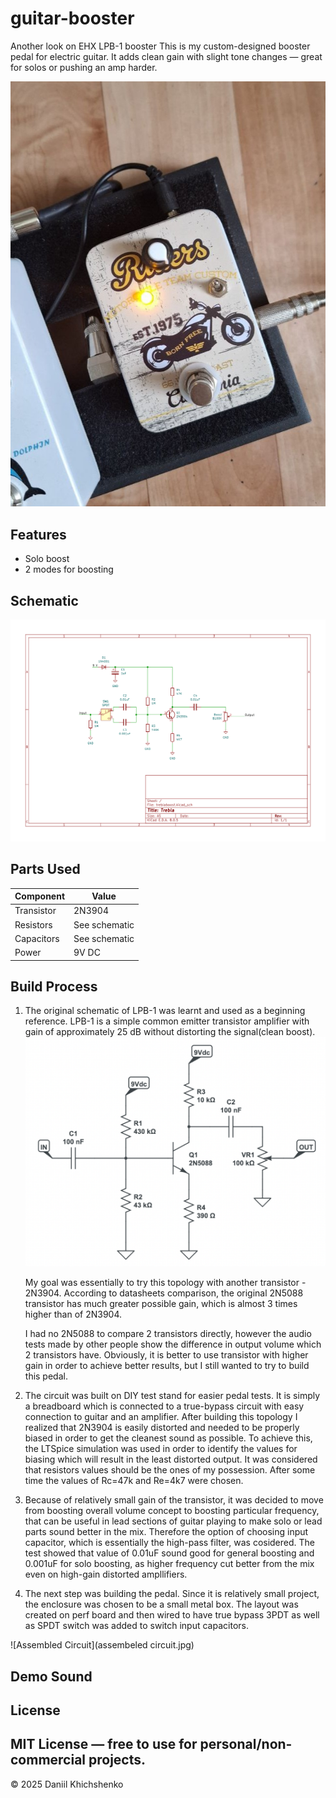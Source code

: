 # guitar-booster
Another look on EHX LPB-1 booster
This is my custom-designed booster pedal for electric guitar. It adds clean gain with slight tone changes — great for solos or pushing an amp harder.

![Booster Pedal Photo](pedal.jpg)



## Features
- Solo boost
- 2 modes for boosting

## Schematic
![Schematic](finalschematic-1.png)

## Parts Used
| Component | Value |
|----------|-------|
| Transistor   | 2N3904 |
| Resistors | See schematic |
| Capacitors | See schematic |
| Power | 9V DC |

## Build Process
1. The original schematic of LPB-1 was learnt and used as a beginning reference.
   LPB-1 is a simple common emitter transistor amplifier with gain of approximately 25 dB without distorting the signal(clean boost).
   ![LPB-1 schematic](/lpb-1.png)
    
   My goal was essentially to try this topology with another transistor - 2N3904. According to datasheets comparison, the original 2N5088 transistor has much greater possible gain, which is almost 3 times higher than of 2N3904.
   
   I had no 2N5088 to compare 2 transistors directly, however the audio tests made by other people show the difference in output volume which 2 transistors have. Obviously, it is better to use transistor with higher gain in order to achieve better results, but I still wanted to try to build this pedal.
   

3. The circuit was built on DIY test stand for easier pedal tests. It is simply a breadboard which is connected to a true-bypass circuit with easy connection to guitar and an amplifier.
   After building this topology I realized that 2N3904 is easily distorted and needed to be properly biased in order to get the cleanest sound as possible. To achieve this, the LTSpice simulation was used in order to identify the values for biasing which will result in the least distorted output. It was considered that resistors values should be the ones of my possession. After some time the values of Rc=47k and Re=4k7 were chosen.

4. Because of relatively small gain of the transistor, it was decided to move from boosting overall volume concept to boosting particular frequency, that can be useful in lead sections of guitar playing to make solo or lead parts sound better in the mix. Therefore the option of choosing input capacitor, which is essentially the high-pass filter, was cosidered. The test showed that value of 0.01uF sound good for general boosting and 0.001uF for solo boosting, as higher frequency cut better from the mix even on high-gain distorted ampllifiers.

5. The next step was building the pedal. Since it is relatively small project, the enclosure was chosen to be a small metal box. The layout was created on perf board and then wired to have true bypass 3PDT as well as SPDT switch was added to switch input capacitors.
   

![Assembled Circuit](assembeled circuit.jpg)




## Demo Sound


## License
MIT License — free to use for personal/non-commercial projects.
---


© 2025 Daniil Khichshenko
